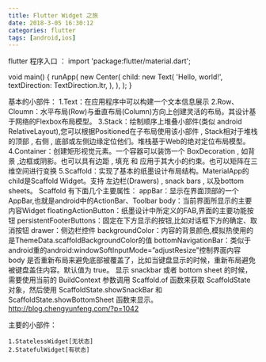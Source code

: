 ```yaml
---
title: Flutter Widget 之旅
date: 2018-3-05 16:30:12
categories: flutter
tags: [android,ios]
---
```


flutter 程序入口 ：
import 'package:flutter/material.dart';

void main() {
  runApp(
    new Center(
      child: new Text(
        'Hello, world!',
        textDirection: TextDirection.ltr,
      ),
    ),
  );
}

基本的小部件：
	1.Text：在应用程序中可以构建一个文本信息展示
	2.Row、Cloumn：水平布局(Row)与垂直布局(Column)方向上创建灵活的布局。其设计基于网络的Flexbox布局模型。
	3.Stack：绘制顺序上堆叠小部件(类似 android RelativeLayout),您可以根据Positioned在子布局使用该小部件 , Stack相对于堆栈的顶部 , 右侧 , 底部或左侧边缘定位他们。堆栈基于Web的绝对定位布局模型。
	4.Container：创建矩形视觉元素。一个容器可以装饰一个 BoxDecoration , 如背景 ,边框或阴影。也可以具有边距 , 填充 和 应用于其大小的约束。也可以矩阵在三维空间进行变换
	5.Scaffold：实现了基本的纸墨设计布局结构。MaterialApp的child是Scaffold Widget。支持 左边栏(Drawers) , snack bars , 以及bottom sheets。
	Scaffold 有下面几个主要属性：
	appBar：显示在界面顶部的一个AppBar,也就是android中的ActionBar、Toolbar
	body：当前界面所显示的主要内容Widget
	floatingActionButton：纸墨设计中所定义的FAB,界面的主要功能按钮
	persistentFooterButtons：固定在下方显示的按钮,比如对话框下方的确定、取消按钮
	drawer：侧边栏控件
	backgroundColor：内容的背景颜色,模拟热使用的是ThemeData.scaffoldBackgroundColor的值
	bottomNavigationBar：类似于android重的android:windowSoftInputMode=”adjustResize”控制界面内容 body 是否重新布局来避免底部被覆盖了，比如当键盘显示的时候，重新布局避免被键盘盖住内容。默认值为 true。
显示 snackbar 或者 bottom sheet 的时候，需要使用当前的 BuildContext 参数调用 Scaffold.of 函数来获取 ScaffoldState 对象，然后使用 ScaffoldState.showSnackBar 和 ScaffoldState.showBottomSheet 函数来显示。
http://blog.chengyunfeng.com/?p=1042

主要的小部件：

	1.StatelessWidget[无状态]
	2.StatefulWidget[有状态]